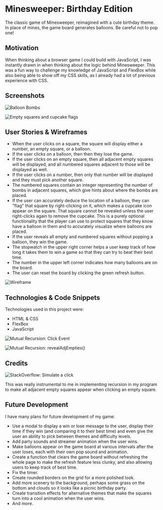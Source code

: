 # Minesweeper: Birthday Edition

The classic game of Minesweeper, reimagined with a cute birthday theme. In place of mines, the game board generates balloons. Be careful not to pop one!

## Motivation

When thinking about a browser game I could build with JavaScript, I was instantly drawn in when thinking about the logic behind Minesweeper. This was a fun way to challenge my knowledge of JavaScript and FlexBox while also being able to show off my CSS skills, as I already had a lot of previous experience with CSS. 

## Screenshots

![Balloon Bombs](https://i.imgur.com/LPXFAhZ.png)

![Empty squares and cupcake flags](https://i.imgur.com/vj7G8Al.png)

## User Stories & Wireframes

- When the user clicks on a square, the square will display either a number, an empty square, or a balloon.
- If the user clicks on a balloon, then then they lose the game.
- If the user clicks on an empty square, then all adjacent empty squares will be displayed, and all numbered squares adjacent to those will be displayed as well. 
- If the user clicks on a number, then only that number will be displayed and they must pick another square. 
- The numbered squares contain an integer representing the number of bombs in adjacent squares, which give hints about where the bombs are placed. 
- If the user can accurately deduce the location of a balloon, they can "flag" that square by right-clicking on it, which makes a cupcake icon appear on the square. That square cannot be revealed unless the user right-clicks again to remove the cupcake. This is a purely optional functionality that the player can use to protect squares that they know have a balloon in them and to accurately visualize where balloons are placed. 
- If the user reveals all empty and numbered squares without popping a balloon, they win the game.
- The stopwatch in the upper right corner helps a user keep track of how long it takes them to win a game so that they can try to beat their best time. 
- The number in the upper left corner indicates how many balloons are on the board. 
- The user can reset the board by clicking the green refresh button.

![Wireframe](https://i.imgur.com/WHX3F98.png)

## Technologies & Code Snippets

Technologies used in this project were:
- HTML & CSS
- FlexBox
- JavaScript

![Mutual Recursion: Click Event](https://i.imgur.com/WMhSQ94.png)

![Mutual Recursion: revealAdjEmpties()](https://i.imgur.com/T7r10lb.png)

## Credits

![StackOverflow: Simulate a click](https://stackoverflow.com/questions/2705583/how-to-simulate-a-click-with-javascript)

This was really instrumental to me in implementing recursion in my program to make all adjacent empty squares appear when clicking an empty square.

## Future Development

I have many plans for future development of my game:
- Use a modal to display a win or lose message to the user, display their time if they win (and comparing it to their best time) and even give the user an ability to pick between themes and difficulty levels.
- Add party sounds and streamer animation when the user wins.
- Make balloons appear on the game board at various intervals after the user loses, each with their own pop sound and animation. 
- Create a function that clears the game board without refreshing the whole page to make the refresh feature less clunky, and also allowing users to keep track of best time. 
- Fix the timer. 
- Create rounded borders on the grid for a more polished look.
- Add more scenery to the background, perhaps some grass on the bottom and clouds so it looks like a picnic birthday party. 
- Create transition effects for alternative themes that make the squares turn into a cool animation when the user wins. 
- And more.
